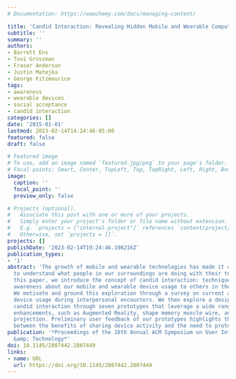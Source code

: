 ```yaml
---
# Documentation: https://wowchemy.com/docs/managing-content/

title: 'Candid Interaction: Revealing Hidden Mobile and Wearable Computing Activities'
subtitle: ''
summary: ''
authors:
- Barrett Ens
- Tovi Grossman
- Fraser Anderson
- Justin Matejka
- George Fitzmaurice
tags:
- awareness
- wearable devices
- social acceptance
- candid interaction
categories: []
date: '2015-01-01'
lastmod: 2023-02-14T14:24:46-05:00
featured: false
draft: false

# Featured image
# To use, add an image named `featured.jpg/png` to your page's folder.
# Focal points: Smart, Center, TopLeft, Top, TopRight, Left, Right, BottomLeft, Bottom, BottomRight.
image:
  caption: ''
  focal_point: ''
  preview_only: false

# Projects (optional).
#   Associate this post with one or more of your projects.
#   Simply enter your project's folder or file name without extension.
#   E.g. `projects = ["internal-project"]` references `content/project/deep-learning/index.md`.
#   Otherwise, set `projects = []`.
projects: []
publishDate: '2023-02-14T19:24:46.196216Z'
publication_types:
- '1'
abstract: 'The growth of mobile and wearable technologies has made it often difficult
  to understand what people in our surroundings are doing with their technology. In
  this paper, we introduce the concept of candid interaction: techniques for providing
  awareness about our mobile and wearable device usage to others in the vicinity.
  We motivate and ground this exploration through a survey on current attitudes toward
  device usage during interpersonal encounters. We then explore a design space for
  candid interaction through seven prototypes that leverage a wide range of technological
  enhancements, such as Augmented Reality, shape memory muscle wire, and wearable
  projection. Preliminary user feedback of our prototypes highlights the trade-offs
  between the benefits of sharing device activity and the need to protect user privacy.'
publication: '*Proceedings of the 28th Annual ACM Symposium on User Interface Software
  &amp; Technology*'
doi: 10.1145/2807442.2807449
links:
- name: URL
  url: https://doi.org/10.1145/2807442.2807449
---
```

